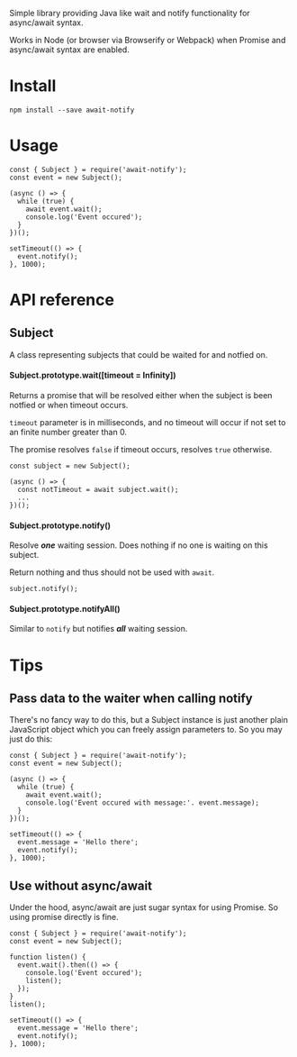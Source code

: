 Simple library providing Java like wait and notify functionality for async/await syntax.

Works in Node (or browser via Browserify or Webpack) when Promise and async/await syntax are enabled.

Install
=======

    npm install --save await-notify

Usage
=====

    const { Subject } = require('await-notify');
    const event = new Subject();

    (async () => {
      while (true) {
        await event.wait();
        console.log('Event occured');
      }
    })();

    setTimeout(() => {
      event.notify();
    }, 1000);

API reference
=============

Subject
-------

A class representing subjects that could be waited for and notfied on.

#### Subject.prototype.wait([timeout = Infinity])

Returns a promise that will be resolved either when the subject is been notfied or when timeout occurs.

`timeout` parameter is in milliseconds, and no timeout will occur if not set to an finite number greater than 0.

The promise resolves `false` if timeout occurs, resolves `true` otherwise.

    const subject = new Subject();

    (async () => {
      const notTimeout = await subject.wait();
      ...
    })();

#### Subject.prototype.notify()

Resolve ***one*** waiting session. Does nothing if no one is waiting on this subject.

Return nothing and thus should not be used with `await`.

    subject.notify();

#### Subject.prototype.notifyAll()

Similar to `notify` but notifies ***all*** waiting session.

Tips
====

Pass data to the waiter when calling notify
-------------------------------------------

There's no fancy way to do this, but a Subject instance is just another plain JavaScript object which you
can freely assign parameters to. So you may just do this:

    const { Subject } = require('await-notify');
    const event = new Subject();

    (async () => {
      while (true) {
        await event.wait();
        console.log('Event occured with message:'. event.message);
      }
    })();

    setTimeout(() => {
      event.message = 'Hello there';
      event.notify();
    }, 1000);

Use without async/await
-----------------------

Under the hood, async/await are just sugar syntax for using Promise. So using promise directly is fine.


    const { Subject } = require('await-notify');
    const event = new Subject();

    function listen() {
      event.wait().then(() => {
        console.log('Event occured');
        listen();
      });
    }
    listen();

    setTimeout(() => {
      event.message = 'Hello there';
      event.notify();
    }, 1000);
